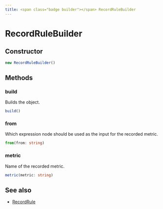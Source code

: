```yaml
---
title: <span class="badge builder"></span> RecordRuleBuilder
---
```

# <span class="badge builder"></span> RecordRuleBuilder

## Constructor

```typescript
new RecordRuleBuilder()
```
## Methods

### <span class="badge object-method"></span> build

Builds the object.

```typescript
build()
```

### <span class="badge object-method"></span> from

Which expression node should be used as the input for the recorded metric.

```typescript
from(from: string)
```

### <span class="badge object-method"></span> metric

Name of the recorded metric.

```typescript
metric(metric: string)
```

## See also

 * <span class="badge object-type-interface"></span> [RecordRule](./object-RecordRule.md)
